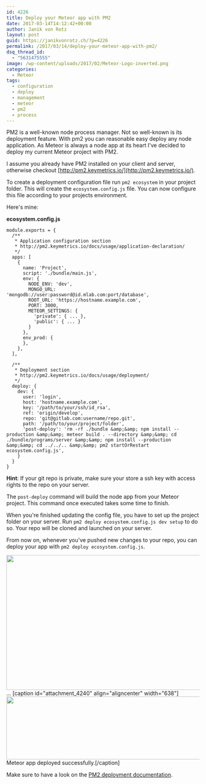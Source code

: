 ```yaml
---
id: 4226
title: Deploy your Meteor app with PM2
date: 2017-03-14T14:12:42+00:00
author: Janik von Rotz
layout: post
guid: https://janikvonrotz.ch/?p=4226
permalink: /2017/03/14/deploy-your-meteor-app-with-pm2/
dsq_thread_id:
  - "5631475555"
image: /wp-content/uploads/2017/02/Meteor-Logo-inverted.png
categories:
  - Meteor
tags:
  - configuration
  - deploy
  - management
  - meteor
  - pm2
  - process
---
```

PM2 is a well-known node process manager. Not so well-known is its deployment feature. With pm2 you can reasonable easy deploy any node application. As Meteor is always a node app at its heart I've decided to deploy my current Meteor project with PM2.
<!--more-->
I assume you already have PM2 installed on your client and server, otherwise checkout [http://pm2.keymetrics.io/](http://pm2.keymetrics.io/).

To create a deployment configuration file run `pm2 ecosystem` in your project folder. This will create the `ecosystem.config.js` file. You can now configure this file according to your projects environment.

Here's mine:

**ecosystem.config.js**

```
module.exports = {
  /**
   * Application configuration section
   * http://pm2.keymetrics.io/docs/usage/application-declaration/
   */
  apps: [
    {
      name: 'Project',
      script: './bundle/main.js',
      env: {
        NODE_ENV: 'dev',
        MONGO_URL: 'mongodb://user:password@id.mlab.com:port/database',
        ROOT_URL: 'https://hostname.example.com',
        PORT: 3000,
        METEOR_SETTINGS: {
          'private': { ... },
          'public': { ... }
        }
      },
      env_prod: {
      },
    },
  ],

  /**
   * Deployment section
   * http://pm2.keymetrics.io/docs/usage/deployment/
   */
  deploy: {
    dev: {
      user: 'login',
      host: 'hostname.example.com',
      key: '/path/to/your/ssh/id_rsa',
      ref: 'origin/develop',
      repo: 'git@gitlab.com:username/repo.git',
      path: '/path/to/your/project/folder',
      'post-deploy': 'rm -rf ./bundle &amp;&amp; npm install --production &amp;&amp; meteor build . --directory &amp;&amp; cd ./bundle/programs/server &amp;&amp; npm install --production &amp;&amp; cd ../../.. &amp;&amp; pm2 startOrRestart ecosystem.config.js',
    }
  }
}
```

**Hint**: If your git repo is private, make sure your store a ssh key with access rights to the repo on your server.

The `post-deploy` command will build the node app from your Meteor project. This command once executed takes some time to finish.

When you're finished updating the config file, you have to set up the project folder on your server.
Run `pm2 deploy ecosystem.config.js dev setup` to do so. Your repo will be cloned and launched on your server.

From now on, whenever you've pushed new changes to your repo, you can deploy your app with `pm2 deploy ecosystem.config.js`.

<img src="https://janikvonrotz.ch/wp-content/uploads/2017/03/Screen-Shot-2017-03-14-at-13.44.04.png" alt="" width="640" height="351" class="aligncenter size-full wp-image-4239" />...
[caption id="attachment_4240" align="aligncenter" width="638"]<img src="https://janikvonrotz.ch/wp-content/uploads/2017/03/Screen-Shot-2017-03-14-at-13.44.30.png" alt="" width="638" height="164" class="size-full wp-image-4240" /> Meteor app deployed successfully.[/caption]

Make sure to have a look on the [PM2 deployment documentation](http://pm2.keymetrics.io/docs/usage/deployment/). 



